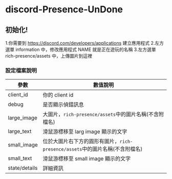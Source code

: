 # discord-Presence-UnDone


## 初始化!
1.你需要到 https://discord.com/developers/applications 建立應用程式
2.左方選單 information 中，修改應用程式 NAME 就是正在遊玩的名稱
3.左方選單 rich-presence/assets 中，上傳圖片到這裡

### 設定檔案說明

| 參數 | 數值說明 |
| ------ | ------ |
| client_id | 你的 client id |
| debug | 是否顯示偵錯訊息 |
| large_image | 大圖片，```rich-presence/assets```中的圖片名稱(不含附檔名) |
| large_text | 滑鼠游標移至 larg image 顯示的文字|
| small_image | 位於大圖片右下方的圓形有圖片，```rich-presence/assets```中的圖片名稱(不含附檔名) |
| small_text | 滑鼠游標移至 small image 顯示的文字 |
| state/details | 詳細資訊 |
